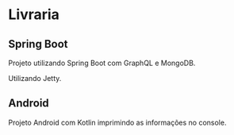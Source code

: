 # Livraria


## Spring Boot

Projeto utilizando Spring Boot com GraphQL e MongoDB.

Utilizando Jetty.

## Android

Projeto Android com Kotlin imprimindo as informações no console.